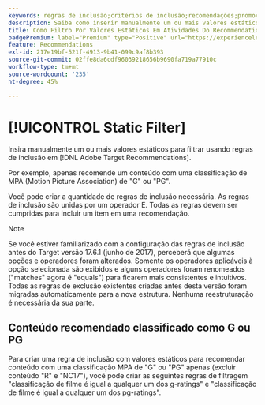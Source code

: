 ```yaml
---
keywords: regras de inclusão;critérios de inclusão;recomendações;promoção;promoções;filtragem dinâmica;estático;filtro estático
description: Saiba como inserir manualmente um ou mais valores estáticos para filtrar usando regras de inclusão no Adobe [!DNL Target] Recommendations.
title: Como Filtro Por Valores Estáticos Em Atividades Do Recommendations?
badgePremium: label="Premium" type="Positive" url="https://experienceleague.adobe.com/docs/target/using/introduction/intro.html?lang=pt-BR#premium newtab=true" tooltip="Consulte o que está incluído no Target Premium."
feature: Recommendations
exl-id: 217e19bf-521f-4913-9b41-099c9af8b393
source-git-commit: 02ffe8da6cdf96039218656b9690fa719a77910c
workflow-type: tm+mt
source-wordcount: '235'
ht-degree: 45%

---
```


# [!UICONTROL Static Filter]

Insira manualmente um ou mais valores estáticos para filtrar usando regras de inclusão em [!DNL Adobe Target Recommendations].

Por exemplo, apenas recomende um conteúdo com uma classificação de MPA (Motion Picture Association) de &quot;G&quot; ou &quot;PG&quot;.

Você pode criar a quantidade de regras de inclusão necessária. As regras de inclusão são unidas por um operador E. Todas as regras devem ser cumpridas para incluir um item em uma recomendação.

>[!NOTE]
>
>Se você estiver familiarizado com a configuração das regras de inclusão antes do Target versão 17.6.1 (junho de 2017), perceberá que algumas opções e operadores foram alterados. Somente os operadores aplicáveis à opção selecionada são exibidos e alguns operadores foram renomeados (&quot;matches&quot; agora é &quot;equals&quot;) para ficarem mais consistentes e intuitivos. Todas as regras de exclusão existentes criadas antes desta versão foram migradas automaticamente para a nova estrutura. Nenhuma reestruturação é necessária da sua parte.

## Conteúdo recomendado classificado como G ou PG

Para criar uma regra de inclusão com valores estáticos para recomendar conteúdo com uma classificação MPA de &quot;G&quot; ou &quot;PG&quot; apenas (excluir conteúdo &quot;R&quot; e &quot;NC17&quot;), você pode criar as seguintes regras de filtragem &quot;classificação de filme é igual a qualquer um dos g-ratings&quot; e &quot;classificação de filme é igual a qualquer um dos pg-ratings&quot;.

